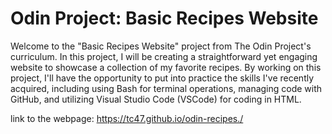 # Odin Project: Basic Recipes Website
Welcome to the "Basic Recipes Website" project from The Odin Project's curriculum. In this project, I will be creating a straightforward yet engaging website to showcase a collection of my favorite recipes. By working on this project, I'll have the opportunity to put into practice the skills I've recently acquired, including using Bash for terminal operations, managing code with GitHub, and utilizing Visual Studio Code (VSCode) for coding in HTML.

link to the webpage:
https://tc47.github.io/odin-recipes./

